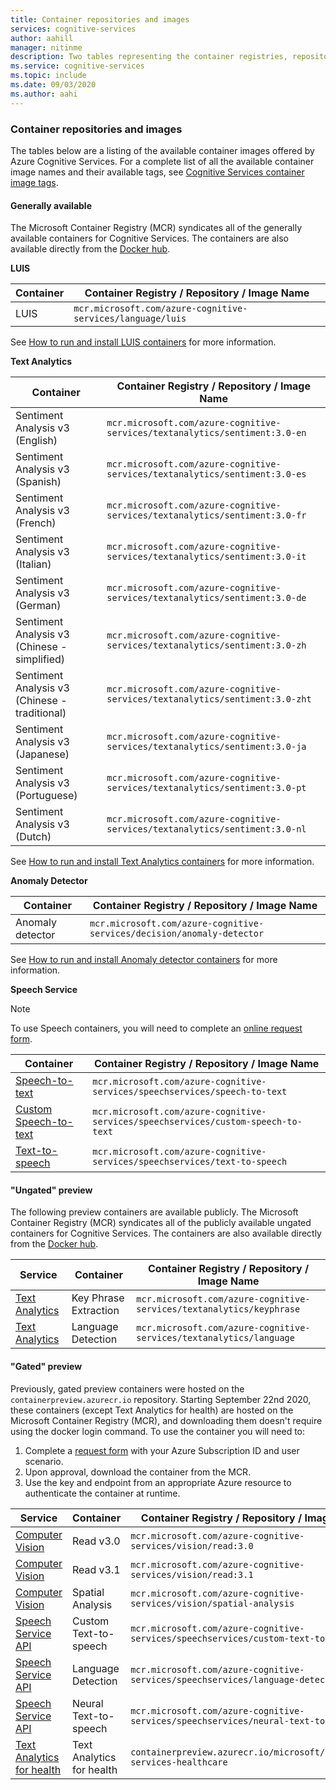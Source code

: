 ```yaml
---
title: Container repositories and images
services: cognitive-services
author: aahill
manager: nitinme
description: Two tables representing the container registries, repositories and image names for all Cognitive Service offerings.
ms.service: cognitive-services
ms.topic: include
ms.date: 09/03/2020
ms.author: aahi
---
```


### Container repositories and images

The tables below are a listing of the available container images offered by Azure Cognitive Services. For a complete list of all the available container image names and their available tags, see [Cognitive Services container image tags](../container-image-tags.md). 

#### Generally available 

The Microsoft Container Registry (MCR) syndicates all of the generally available containers for Cognitive Services. The containers are also available directly from the [Docker hub](https://hub.docker.com/_/microsoft-azure-cognitive-services).

**LUIS**

| Container | Container Registry / Repository / Image Name |
|--|--|
| LUIS | `mcr.microsoft.com/azure-cognitive-services/language/luis` |

See [How to run and install LUIS containers](../../LUIS/luis-container-howto.md) for more information.

**Text Analytics**

| Container | Container Registry / Repository / Image Name |
|--|--|
| Sentiment Analysis v3 (English) | `mcr.microsoft.com/azure-cognitive-services/textanalytics/sentiment:3.0-en` |
| Sentiment Analysis v3 (Spanish) | `mcr.microsoft.com/azure-cognitive-services/textanalytics/sentiment:3.0-es` |
| Sentiment Analysis v3 (French) | `mcr.microsoft.com/azure-cognitive-services/textanalytics/sentiment:3.0-fr` |
| Sentiment Analysis v3 (Italian) | `mcr.microsoft.com/azure-cognitive-services/textanalytics/sentiment:3.0-it` |
| Sentiment Analysis v3 (German) | `mcr.microsoft.com/azure-cognitive-services/textanalytics/sentiment:3.0-de` |
| Sentiment Analysis v3 (Chinese - simplified) | `mcr.microsoft.com/azure-cognitive-services/textanalytics/sentiment:3.0-zh` |
| Sentiment Analysis v3 (Chinese - traditional) | `mcr.microsoft.com/azure-cognitive-services/textanalytics/sentiment:3.0-zht` |
| Sentiment Analysis v3 (Japanese) | `mcr.microsoft.com/azure-cognitive-services/textanalytics/sentiment:3.0-ja` |
| Sentiment Analysis v3 (Portuguese) | `mcr.microsoft.com/azure-cognitive-services/textanalytics/sentiment:3.0-pt` |
| Sentiment Analysis v3 (Dutch) | `mcr.microsoft.com/azure-cognitive-services/textanalytics/sentiment:3.0-nl` |

See [How to run and install Text Analytics containers](../../text-analytics/how-tos/text-analytics-how-to-install-containers.md) for more information.

**Anomaly Detector** 

| Container | Container Registry / Repository / Image Name |
|--|--|
| Anomaly detector | `mcr.microsoft.com/azure-cognitive-services/decision/anomaly-detector` |

See [How to run and install Anomaly detector containers](../../anomaly-detector/anomaly-detector-container-howto.md) for more information.

**Speech Service**

> [!NOTE]
> To use Speech containers, you will need to complete an [online request form](https://aka.ms/csgate).

| Container | Container Registry / Repository / Image Name |
|--|--|
| [Speech-to-text](../../speech-service/speech-container-howto.md?tab=stt) | `mcr.microsoft.com/azure-cognitive-services/speechservices/speech-to-text` |
| [Custom Speech-to-text](../../speech-service/speech-container-howto.md?tab=cstt) | `mcr.microsoft.com/azure-cognitive-services/speechservices/custom-speech-to-text` |
| [Text-to-speech](../../speech-service/speech-container-howto.md?tab=tts) | `mcr.microsoft.com/azure-cognitive-services/speechservices/text-to-speech` |

#### "Ungated" preview 

The following preview containers are available publicly. The Microsoft Container Registry (MCR) syndicates all of the publicly available ungated containers for Cognitive Services. The containers are also available directly from the [Docker hub](https://hub.docker.com/_/microsoft-azure-cognitive-services).

| Service | Container | Container Registry / Repository / Image Name |
|--|--|--|
| [Text Analytics](../../text-analytics/how-tos/text-analytics-how-to-install-containers.md) | Key Phrase Extraction | `mcr.microsoft.com/azure-cognitive-services/textanalytics/keyphrase` |
| [Text Analytics](../../text-analytics/how-tos/text-analytics-how-to-install-containers.md) | Language Detection | `mcr.microsoft.com/azure-cognitive-services/textanalytics/language` |


#### "Gated" preview

Previously, gated preview containers were hosted on the `containerpreview.azurecr.io` repository. Starting September 22nd 2020, these containers (except Text Analytics for health) are hosted on the Microsoft Container Registry (MCR), and downloading them doesn't require using the docker login command. To use the container you will need to:

1. Complete a [request form](https://aka.ms/csgate) with your Azure Subscription ID and user scenario. 
2. Upon approval, download the container from the MCR. 
3. Use the key and endpoint from an appropriate Azure resource to authenticate the container at runtime. 

| Service | Container | Container Registry / Repository / Image Name |
|--|--|--|
| [Computer Vision](../../Computer-vision/computer-vision-how-to-install-containers.md) | Read v3.0 | `mcr.microsoft.com/azure-cognitive-services/vision/read:3.0` |
| [Computer Vision](../../Computer-vision/computer-vision-how-to-install-containers.md) | Read v3.1 | `mcr.microsoft.com/azure-cognitive-services/vision/read:3.1` |
| [Computer Vision](../../Computer-vision/computer-vision-how-to-install-containers.md) | Spatial Analysis | `mcr.microsoft.com/azure-cognitive-services/vision/spatial-analysis` |
| [Speech Service API](../../speech-service/speech-container-howto.md?tab=ctts) | Custom Text-to-speech | `mcr.microsoft.com/azure-cognitive-services/speechservices/custom-text-to-speech` |
| [Speech Service API](../../speech-service/speech-container-howto.md?tab=lid) | Language Detection | `mcr.microsoft.com/azure-cognitive-services/speechservices/language-detection` |
| [Speech Service API](../../speech-service/speech-container-howto.md?tab=ntts) | Neural Text-to-speech | `mcr.microsoft.com/azure-cognitive-services/speechservices/neural-text-to-speech` |
| [Text Analytics for health](../../text-analytics/how-tos/text-analytics-how-to-install-containers.md?tabs=health) | Text Analytics for health | `containerpreview.azurecr.io/microsoft/cognitive-services-healthcare` |
